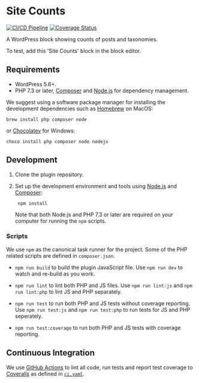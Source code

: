 # Site Counts

[![CI/CD Pipeline](https://github.com/xwp-hiring/coding-challenge/actions/workflows/ci.yaml/badge.svg)](https://github.com/xwp-hiring/coding-challenge/actions/workflows/ci.yaml)
[![Coverage Status](https://coveralls.io/repos/github/alatishe/wordpress-challenge/badge.svg?branch=develop)](https://coveralls.io/github/alatishe/wordpress-challenge?branch=develop)

A WordPress block showing counts of posts and taxonomies.

To test, add this 'Site Counts' block in the block editor.

## Requirements

- WordPress 5.6+.
- PHP 7.3 or later, [Composer](https://getcomposer.org) and [Node.js](https://nodejs.org) for dependency management.

We suggest using a software package manager for installing the development dependencies such as [Homebrew](https://brew.sh) on MacOS:

	brew install php composer node

or [Chocolatey](https://chocolatey.org) for Windows:

	choco install php composer node nodejs

## Development

1. Clone the plugin repository.

2. Set up the development environment and tools using [Node.js](https://nodejs.org) and [Composer](https://getcomposer.org):

		npm install

	Note that both Node.js and PHP 7.3 or later are required on your computer for running the `npm` scripts.

### Scripts

We use `npm` as the canonical task runner for the project. Some of the PHP related scripts are defined in `composer.json`.

- `npm run build` to build the plugin JavaScript file. Use `npm run dev` to watch and re-build as you work.

- `npm run lint` to lint both PHP and JS files. Use `npm run lint:js` and `npm run lint:php` to lint JS and PHP separately.

- `npm run test` to run both PHP and JS tests without coverage reporting. Use `npm run test:js` and `npm run test:php` to run tests for JS and PHP seperately.

- `npm run test:coverage` to run both PHP and JS tests with coverage reporting.


## Continuous Integration

We use [GitHub Actions](https://github.com/features/actions) to lint all code, run tests and report test coverage to [Coveralls](https://coveralls.io) as defined in [`ci.yaml`](.github/workflows/ci.yaml).
